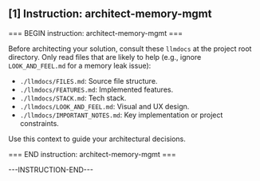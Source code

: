 ## [1] Instruction: architect-memory-mgmt

=== BEGIN instruction: architect-memory-mgmt ===

Before architecting your solution, consult these `llmdocs` at the project root directory. Only read files that are likely to help (e.g., ignore `LOOK_AND_FEEL.md` for a memory leak issue):

- `./llmdocs/FILES.md`: Source file structure.
- `./llmdocs/FEATURES.md`: Implemented features.
- `./llmdocs/STACK.md`: Tech stack.
- `./llmdocs/LOOK_AND_FEEL.md`: Visual and UX design.
- `./llmdocs/IMPORTANT_NOTES.md`: Key implementation or project constraints.

Use this context to guide your architectural decisions.

=== END instruction: architect-memory-mgmt ===

---INSTRUCTION-END---